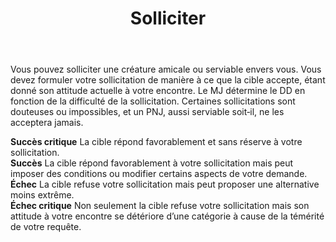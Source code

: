 ﻿---
# ATTENTION : Ne modifiez pas ce fichier
# Ce fichier est généré automatiquement par un script d'après les données du module Foundry VTT officiel et de sa traduction
title: Solliciter
titleEn: Request
id: DCb62iCBrJXy0Ik6
group: actions
---
<p><span>Vous pouvez solliciter une créature amicale ou serviable envers vous. Vous devez formuler votre sollicitation de manière à ce que la cible accepte, étant donné son attitude actuelle à votre encontre. Le MJ détermine le DD en fonction de la difficulté de la sollicitation. Certaines sollicitations sont douteuses ou impossibles, et un PNJ, aussi serviable soit‑il, ne les acceptera jamais.</span></p><p><span><strong>Succès critique</strong> La cible répond favorablement et sans réserve à votre sollicitation.<br><strong>Succès</strong> La cible répond favorablement à votre sollicitation mais peut imposer des conditions ou modifier certains aspects de votre demande.<br><strong>Échec</strong> La cible refuse votre sollicitation mais peut proposer une alternative moins extrême.<br><strong>Échec critique</strong> Non seulement la cible refuse votre sollicitation mais son attitude à votre encontre se détériore d’une catégorie à cause de la témérité de votre requête.</span></p>
